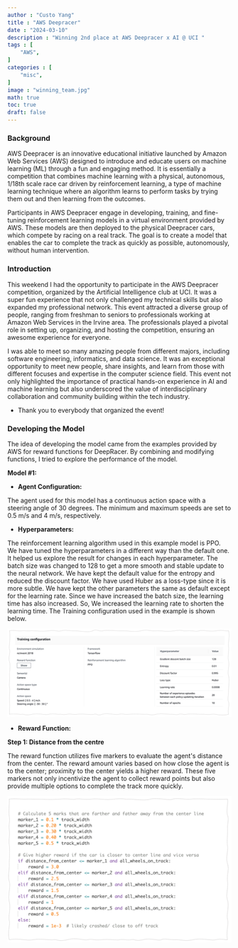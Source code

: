 ```yaml
---
author : "Custo Yang"
title : "AWS Deepracer"
date : "2024-03-10"
description : "Winning 2nd place at AWS Deepracer x AI @ UCI " 
tags : [
    "AWS",
]
categories : [
    "misc",
]
image : "winning_team.jpg"
math: true
toc: true
draft: false
---
```

### Background
AWS Deepracer is an innovative educational initiative launched by Amazon Web Services (AWS) designed to introduce and educate users on machine learning (ML) through a fun and engaging method. It is essentially a competition that combines machine learning with a physical, autonomous, 1/18th scale race car driven by reinforcement learning, a type of machine learning technique where an algorithm learns to perform tasks by trying them out and then learning from the outcomes.

Participants in AWS Deepracer engage in developing, training, and fine-tuning reinforcement learning models in a virtual environment provided by AWS. These models are then deployed to the physical Deepracer cars, which compete by racing on a real track. The goal is to create a model that enables the car to complete the track as quickly as possible, autonomously, without human intervention.

### Introduction
This weekend I had the opportunity to participate in the AWS Deepracer competition, organized by the Artificial Intelligence club at UCI. It was a super fun experience that not only challenged my technical skills but also expanded my professional network. This event attracted a diverse group of people, ranging from freshman to seniors to professionals working at Amazon Web Services in the Irvine area. The professionals played a pivotal role in setting up, organizing, and hosting the competition, ensuring an awesome experience for everyone.

I was able to meet so many amazing people from different majors, including software engineering, informatics, and data science. It was an exceptional opportunity to meet new people, share insights, and learn from those with different focuses and expertise in the computer science field. This event not only highlighted the importance of practical hands-on experience in AI and machine learning but also underscored the value of interdisciplinary collaboration and community building within the tech industry.

* Thank you to everybody that organized the event!

### Developing the Model
The idea of developing the model came from the examples provided by AWS for reward functions for DeepRacer. By combining and modifying functions, I tried to explore the performance of the model.

**Model #1:**

- **Agent Configuration:**

The agent used for this model has a continuous action space with a steering angle of 30 degrees. The minimum and maximum speeds are set to 0.5 m/s and 4 m/s, respectively.  

- **Hyperparameters:**

The reinforcement learning algorithm used in this example model is PPO. We have tuned the hyperparameters in a different way than the default one. It helped us explore the result for changes in each hyperparameter. The batch size was changed to 128 to get a more smooth and stable update to the neural network.
We have kept the default value for the entropy and reduced the discount factor. We have used Huber as a loss-type since it is more subtle. We have kept the other parameters the same as default except for the learning rate. Since we have increased the batch size, the learning time has also increased. So, We increased the learning rate to shorten the learning time. The Training configuration used in the example is shown below.

![](hyperparameter1.png)

- **Reward Function:**

**Step 1: Distance from the centre**

The reward function utilizes five markers to evaluate the agent's distance from the center. The reward amount varies based on how close the agent is to the center; proximity to the center yields a higher reward. These five markers not only incentivize the agent to collect reward points but also provide multiple options to complete the track more quickly.

![](reward_function.png)


